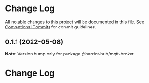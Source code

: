 # Change Log

All notable changes to this project will be documented in this file.
See [Conventional Commits](https://conventionalcommits.org) for commit guidelines.

## 0.1.1 (2022-05-08)

**Note:** Version bump only for package @harriot-hub/mqtt-broker

# Change Log
